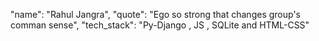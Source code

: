 "name": "Rahul Jangra",
"quote": "Ego so strong that changes group's comman sense", 
"tech_stack": "Py-Django , JS , SQLite and HTML-CSS" 
